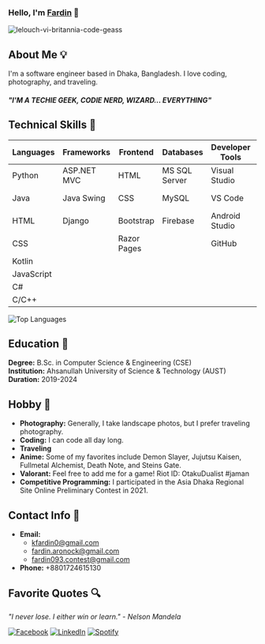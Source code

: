 ### Hello, I'm <a href="https://aronnok093.github.io/portfolio/">Fardin</a> 👋

![lelouch-vi-britannia-code-geass](https://user-images.githubusercontent.com/64925270/216568044-79ebc227-eb82-4b02-a822-cab1410478f5.gif)

## About Me :bulb:  

I'm a software engineer based in Dhaka, Bangladesh. I love coding, photography, and traveling.

#### _"I'M A TECHIE GEEK, CODIE NERD, WIZARD... EVERYTHING"_

## Technical Skills :rocket:

| Languages       | Frameworks          | Frontend         | Databases        | Developer Tools   | Other Skills     | Soft Skills      |
|-----------------|---------------------|------------------|------------------|-------------------|------------------|------------------|
| Python          | ASP.NET MVC         | HTML             | MS SQL Server    | Visual Studio     | Latex            | Time Management |
| Java            | Java Swing          | CSS              | MySQL            | VS Code           | Arduino Uno      | Teamwork        |
| HTML            | Django              | Bootstrap        | Firebase         | Android Studio    |                  | Problem Solving  |
| CSS             |                     | Razor Pages      |                  | GitHub            |                  |                  |
| Kotlin          |                     |                  |                  |                   |                  |                  |
| JavaScript      |                     |                  |                  |                   |                  |                  |
| C#              |                     |                  |                  |                   |                  |                  |
| C/C++           |                     |                  |                  |                   |                  |                  |

![Top Languages](https://github-readme-stats.vercel.app/api/top-langs/?username=Aronnok093&layout=compact)

## Education :open_book:
**Degree:** B.Sc. in Computer Science & Engineering (CSE)  
**Institution:** Ahsanullah University of Science & Technology (AUST)  
**Duration:** 2019-2024  

## Hobby :art:

- **Photography:** Generally, I take landscape photos, but I prefer traveling photography.
- **Coding:** I can code all day long.
- **Traveling**
- **Anime:** Some of my favorites include Demon Slayer, Jujutsu Kaisen, Fullmetal Alchemist, Death Note, and Steins Gate.
- **Valorant:** Feel free to add me for a game! Riot ID: OtakuDualist #jaman
- **Competitive Programming:** I participated in the Asia Dhaka Regional Site Online Preliminary Contest in 2021.

## Contact Info :bookmark:

- **Email:** 
  - kfardin0@gmail.com
  - fardin.aronock@gmail.com
  - fardin093.contest@gmail.com
- **Phone:** +8801724615130

## Favorite Quotes :mag:

_"I never lose. I either win or learn." - Nelson Mandela_

[![Facebook](https://www.vectorlogo.zone/logos/facebook/facebook-ar21.svg)](https://www.facebook.com/fardin.aranyak/)
[![LinkedIn](https://www.vectorlogo.zone/logos/linkedin/linkedin-ar21.svg)](https://www.linkedin.com/in/md-fardin-jaman-aranyak-744890191/)
[![Spotify](https://www.vectorlogo.zone/logos/spotify/spotify-ar21.svg)](https://open.spotify.com/artist/0a3zDmrvmZcORfPeONPvfL?si=ad14b061181d406f)
